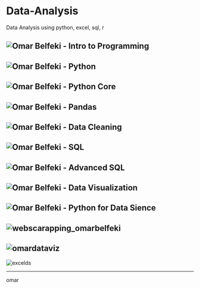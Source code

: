 # Data-Analysis   
Data Analysis using python, excel, sql, r

![Omar Belfeki - Intro to Programming](https://github.com/user-attachments/assets/325070f8-d1fc-47ac-97ed-c991b60c1432)
---------------------------------------------------------------------------------------------------------
![Omar Belfeki - Python](https://github.com/user-attachments/assets/de006a00-cdaa-46d2-badf-ca83502f055a)
---------------------------------------------------------------------------------------------------------
![Omar Belfeki - Python Core](https://github.com/user-attachments/assets/cd28db36-c5b5-420c-9353-ddc3b2c61d1b)
---------------------------------------------------------------------------------------------------------
![Omar Belfeki - Pandas](https://github.com/user-attachments/assets/b95b63ca-507f-4a3f-8f3c-b08fc2615e81)
---------------------------------------------------------------------------------------------------------
![Omar Belfeki - Data Cleaning](https://github.com/user-attachments/assets/34bb1921-7d62-451a-9a5a-d194a864d63c)
---------------------------------------------------------------------------------------------------------
![Omar Belfeki - SQL](https://github.com/user-attachments/assets/f86bba4c-ad15-406e-bb4d-878ba7d322a4)
---------------------------------------------------------------------------------------------------------
![Omar Belfeki - Advanced SQL](https://github.com/user-attachments/assets/195c13f8-e798-40b8-8f75-696b1ba03a70)
---------------------------------------------------------------------------------------------------------
![Omar Belfeki - Data Visualization](https://github.com/user-attachments/assets/6c5ef925-9538-4438-b078-eb7be4c82f4a)
---------------------------------------------------------------------------------------------------------
![Omar Belfeki - Python for Data Sience](https://github.com/user-attachments/assets/05941073-97c4-4ccc-b0e0-af4eb76f14cc)
---------------------------------------------------------------------------------------------------------
![webscarapping_omarbelfeki](https://github.com/user-attachments/assets/d08f6f9f-a4f2-411c-8e05-87461227c802)
---------------------------------------------------------------------------------------------------------
![omardataviz](https://github.com/user-attachments/assets/57074051-2d7f-445c-bec5-7516b1644559)
---------------------------------------------------------------------------------------------------------
![excelds](https://github.com/user-attachments/assets/c0de767f-798b-40cb-b422-2af8de78d1db)

---------------------------------------------------------------------------------------------------------








omar
